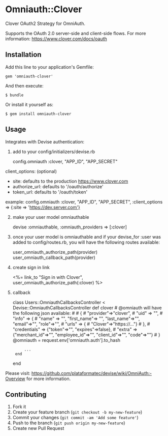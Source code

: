 # Omniauth::Clover

Clover OAuth2 Strategy for OmniAuth.

Supports the OAuth 2.0 server-side and client-side flows. For more information: https://www.clover.com/docs/oauth


## Installation

Add this line to your application's Gemfile:

    gem 'omniauth-clover'

And then execute:

    $ bundle

Or install it yourself as:

    $ gem install omniauth-clover

## Usage

Integrates with Devise authentication:

1) add to your config/initializers/devise.rb

    config.omniauth :clover, "APP_ID", "APP_SECRET"

client_options: (optional)
- site: defaults to the production https://www.clover.com
- authorize_url: defaults to '/oauth/authorize'
- token_url: defaults to '/oauth/token'

example: config.omniauth :clover, "APP_ID", "APP_SECRET", :client_options => {:site => 'https://dev.server.com'}

2) make your user model omniauthable

    devise :omniauthable, :omniauth_providers => [:clover]
    
3) once your user model is omniauthable and if your devise_for :user was added to config/routes.rb, you will have the following routes available:

    user_omniauth_authorize_path(provider)
    user_omniauth_callback_path(provider)
    
4) create sign in link

    <%= link_to "Sign in with Clover", user_omniauth_authorize_path(:clover) %> 
    
5) callback

    class Users::OmniauthCallbacksController < Devise::OmniauthCallbacksController
        def clover
            # @omniauth will have the following json available:
            # 
            # {
            #   "provider"=>"clover", 
            #   "uid" => "", 
            #   "info" => {
            #       "name" => "", "first_name"=> "", "last_name"=>"", "email"=>"", "role"=>"", 
            #       "urls" => {
            #       "Clover"=>"https://..."}
            #   }, 
            #   "credentials" => {"token"=>"", "expires"=>false}, 
            #   "extra" => {"merchant_id"=>"", "employee_id"=>"", "client_id"=>"", "code"=>""}
            # }
            @omniauth = request.env['omniauth.auth'].to_hash

            ...
        end
    end

Please visit: https://github.com/plataformatec/devise/wiki/OmniAuth:-Overview for more information.

## Contributing

1. Fork it
2. Create your feature branch (`git checkout -b my-new-feature`)
3. Commit your changes (`git commit -am 'Add some feature'`)
4. Push to the branch (`git push origin my-new-feature`)
5. Create new Pull Request
